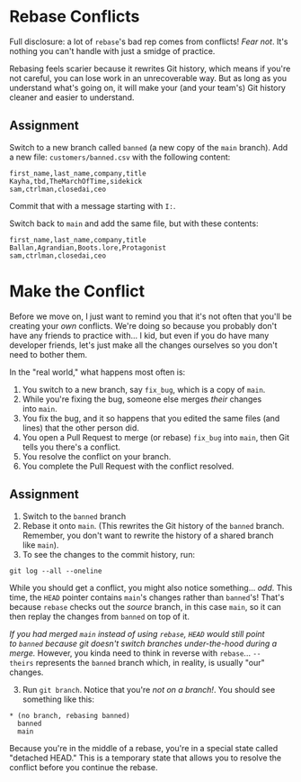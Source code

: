 
# Rebase Conflicts

Full disclosure: a lot of `rebase`'s bad rep comes from conflicts! _Fear not_. It's nothing you can't handle with just a smidge of practice.

Rebasing feels scarier because it rewrites Git history, which means if you're not careful, you can lose work in an unrecoverable way. But as long as you understand what's going on, it will make your (and your team's) Git history cleaner and easier to understand.

## Assignment

Switch to a new branch called `banned` (a new copy of the `main` branch). Add a new file: `customers/banned.csv` with the following content:

```csv
first_name,last_name,company,title
Kayha,tbd,TheMarchOfTime,sidekick
sam,ctrlman,closedai,ceo
```


Commit that with a message starting with `I:`.

Switch back to `main` and add the same file, but with these contents:

```csv
first_name,last_name,company,title
Ballan,Agrandian,Boots.lore,Protagonist
sam,ctrlman,closedai,ceo
```

# Make the Conflict

Before we move on, I just want to remind you that it's not often that you'll be creating your _own_ conflicts. We're doing so because you probably don't have any friends to practice with... I kid, but even if you do have many developer friends, let's just make all the changes ourselves so you don't need to bother them.

In the "real world," what happens most often is:

1. You switch to a new branch, say `fix_bug`, which is a copy of `main`.
2. While you're fixing the bug, someone else merges _their_ changes into `main`.
3. You fix the bug, and it so happens that you edited the same files (and lines) that the other person did.
4. You open a Pull Request to merge (or rebase) `fix_bug` into `main`, then Git tells you there's a conflict.
5. You resolve the conflict on your branch.
6. You complete the Pull Request with the conflict resolved.

## Assignment

1. Switch to the `banned` branch
2. Rebase it onto `main`. (This rewrites the Git history of the `banned` branch. Remember, you don't want to rewrite the history of a shared branch like `main`).
3. To see the changes to the commit history, run:

```
git log --all --oneline
```


While you should get a conflict, you might also notice something... _odd_. This time, the `HEAD` pointer contains `main`'s changes rather than `banned`'s! That's because `rebase` checks out the _source_ branch, in this case `main`, so it can then replay the changes from `banned` on top of it.

_If you had merged `main` instead of using `rebase`, `HEAD` would still point to `banned` because git doesn't switch branches under-the-hood during a merge._ However, you kinda need to think in reverse with `rebase`... `--theirs` represents the `banned` branch which, in reality, is usually "our" changes.

3. Run `git branch`. Notice that you're _not on a branch!_. You should see something like this:

```
* (no branch, rebasing banned)
  banned
  main
```

Because you're in the middle of a rebase, you're in a special state called "detached HEAD." This is a temporary state that allows you to resolve the conflict before you continue the rebase.

